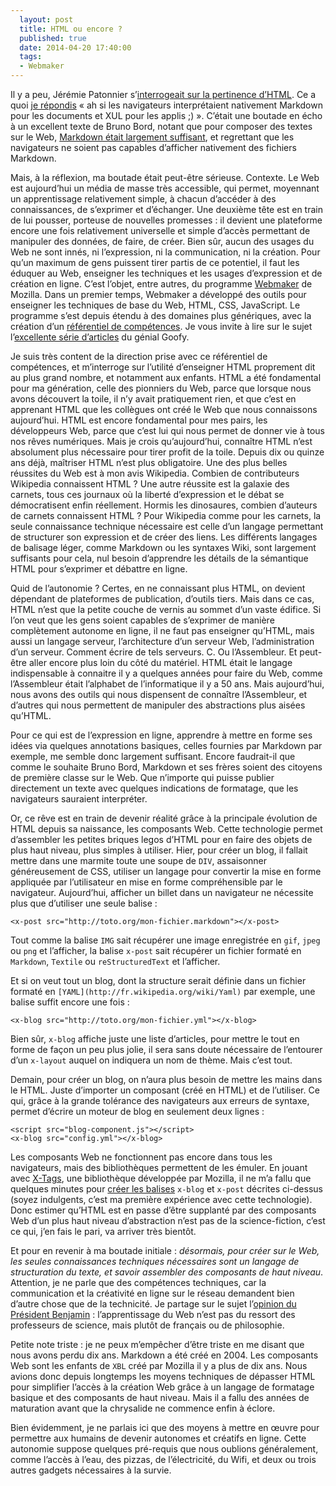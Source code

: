 ```yaml
---
  layout: post
  title: HTML ou encore ?
  published: true
  date: 2014-04-20 17:40:00
  tags:
  - Webmaker
---
```


Il y a peu, Jérémie Patonnier s’[interrogeait sur la pertinence d’HTML](https://twitter.com/JeremiePat/status/456100882451804160). Ce a quoi [je répondis](https://twitter.com/clochix/status/456151036147662850) « ah si les navigateurs interprétaient nativement Markdown pour les documents et XUL pour les applis ;) ». C’était une boutade en écho à un excellent texte de Bruno Bord, notant que pour composer des textes sur le Web, [Markdown était largement suffisant](http://jehaisleprintemps.net/blog/fr/2014/02/19/markdown-markdown-everywhere/), et regrettant que les navigateurs ne soient pas capables d’afficher nativement des fichiers Markdown.

Mais, à la réflexion, ma boutade était peut-être sérieuse. Contexte. Le Web est aujourd’hui un média de masse très accessible, qui permet, moyennant un apprentissage relativement simple, à chacun d’accéder à des connaissances, de s’exprimer et d’échanger. Une deuxième tête est en train de lui pousser, porteuse de nouvelles promesses : il devient une plateforme encore une fois relativement universelle et simple d’accès permettant de manipuler des données, de faire, de créer. Bien sûr, aucun des usages du Web ne sont innés, ni l’expression, ni la communication, ni la création. Pour qu’un maximum de gens puissent tirer partis de ce potentiel, il faut les éduquer au Web, enseigner les techniques et les usages d’expression et de création en ligne. C’est l’objet, entre autres, du programme [Webmaker](https://webmaker.org/) de Mozilla. Dans un premier temps, Webmaker a développé des outils pour enseigner les techniques de base du Web, HTML, CSS, JavaScript. Le programme s’est depuis étendu à des domaines plus génériques, avec la création d’un [référentiel de compétences](https://webmaker.org/fr/literacy). Je vous invite à lire sur le sujet l’[excellente série d’articles](http://blog.mozfr.org/tag/webmaker) du génial Goofy.

Je suis très content de la direction prise avec ce référentiel de compétences, et m’interroge sur l’utilité d’enseigner HTML proprement dit au plus grand nombre, et notamment aux enfants. HTML a été fondamental pour ma génération, celle des pionniers du Web, parce que lorsque nous avons découvert la toile, il n’y avait pratiquement rien, et que c’est en apprenant HTML que les collègues ont créé le Web que nous connaissons aujourd’hui. HTML est encore fondamental pour mes pairs, les développeurs Web, parce que c’est lui qui nous permet de donner vie à tous nos rêves numériques. Mais je crois qu’aujourd’hui, connaître HTML n’est absolument plus nécessaire pour tirer profit de la toile. Depuis dix ou quinze ans déjà, maîtriser HTML n’est plus obligatoire. Une des plus belles réussites du Web est à mon avis Wikipedia. Combien de contributeurs Wikipedia connaissent HTML ? Une autre réussite est la galaxie des carnets, tous ces journaux où la liberté d’expression et le débat se démocratisent enfin réellement. Hormis les dinosaures, combien d’auteurs de carnets connaissent HTML ? Pour Wikipedia comme pour les carnets, la seule connaissance technique nécessaire est celle d’un langage permettant de structurer son expression et de créer des liens. Les différents langages de balisage léger, comme Markdown ou les syntaxes Wiki, sont largement suffisants pour cela, nul besoin d’apprendre les détails de la sémantique HTML pour s’exprimer et débattre en ligne.

Quid de l’autonomie ? Certes, en ne connaissant plus HTML, on devient dépendant de plateformes de publication, d’outils tiers. Mais dans ce cas, HTML n’est que la petite couche de vernis au sommet d’un vaste édifice. Si l’on veut que les gens soient capables de s’exprimer de manière complètement autonome en ligne, il ne faut pas enseigner qu’HTML, mais aussi un langage serveur, l’architecture d’un serveur Web, l’administration d’un serveur. Comment écrire de tels serveurs. C. Ou l’Assembleur. Et peut-être aller encore plus loin du côté du matériel. HTML était le langage indispensable à connaitre il y a quelques années pour faire du Web, comme l’Assembleur était l’alphabet de l’informatique il y a 50 ans. Mais aujourd’hui, nous avons des outils qui nous dispensent de connaître l’Assembleur, et d’autres qui nous permettent de manipuler des abstractions plus aisées qu’HTML.

Pour ce qui est de l’expression en ligne, apprendre à mettre en forme ses idées via quelques annotations basiques, celles fournies par Markdown par exemple, me semble donc largement suffisant. Encore faudrait-il que comme le souhaite Bruno Bord, Markdown et ses frères soient des citoyens de première classe sur le Web. Que n’importe qui puisse publier directement un texte avec quelques indications de formatage, que les navigateurs sauraient interpréter.

Or, ce rêve est en train de devenir réalité grâce à la principale évolution de HTML depuis sa naissance, les composants Web. Cette technologie permet d’assembler les petites briques legos d’HTML pour en faire des objets de plus haut niveau, plus simples à utiliser. Hier, pour créer un blog, il fallait mettre dans une marmite toute une soupe de `DIV`, assaisonner généreusement de CSS, utiliser un langage pour convertir la mise en forme appliquée par l’utilisateur en mise en forme compréhensible par le navigateur. Aujourd’hui, afficher un billet dans un navigateur ne nécessite plus que d’utiliser une seule balise :

    <x-post src="http://toto.org/mon-fichier.markdown"></x-post>

Tout comme la balise `IMG` sait récupérer une image enregistrée en `gif`, `jpeg` ou `png` et l’afficher, la balise `x-post` sait récupérer un fichier formaté en `Markdown`, `Textile` ou `reStructuredText` et l’afficher.

Et si on veut tout un blog, dont la structure serait définie dans un fichier formaté en `[YAML](http://fr.wikipedia.org/wiki/Yaml)` par exemple, une balise suffit encore une fois :

    <x-blog src="http://toto.org/mon-fichier.yml"></x-blog>

Bien sûr, `x-blog` affiche juste une liste d’articles, pour mettre le tout en forme de façon un peu plus jolie, il sera sans doute nécessaire de l’entourer d’un `x-layout` auquel on indiquera un nom de thème. Mais c’est tout.

Demain, pour créer un blog, on n’aura plus besoin de mettre les mains dans le HTML. Juste d’importer un composant (créé en HTML) et de l’utiliser. Ce qui, grâce à la grande tolérance des navigateurs aux erreurs de syntaxe, permet d’écrire un moteur de blog en seulement deux lignes :

    <script src="blog-component.js"></script>
    <x-blog src="config.yml"></x-blog>

Les composants Web ne fonctionnent pas encore dans tous les navigateurs, mais des bibliothèques permettent de les émuler. En jouant avec [X-Tags](http://www.x-tags.org/), une bibliothèque développée par Mozilla, il ne m’a fallu que quelques minutes pour [créer les balises](https://github.com/clochix/xblog) `x-blog` et `x-post` décrites ci-dessus (soyez indulgents, c’est ma première expérience avec cette technologie). Donc estimer qu’HTML est en passe d’être supplanté par des composants Web d’un plus haut niveau d’abstraction n’est pas de la science-fiction, c’est ce qui, j’en fais le pari, va arriver très bientôt.

Et pour en revenir à ma boutade initiale :  *désormais, pour créer sur le Web, les seules connaissances techniques nécessaires sont un langage de structuration du texte, et savoir assembler des composants de haut niveau*. Attention, je ne parle que des compétences techniques, car la communication et la créativité en ligne sur le réseau demandent bien d’autre chose que de la technicité. Je partage sur le sujet l’[opinion du Président Benjamin](http://www.slate.fr/tribune/85725/benjamin-bayart-moi-ministre-du-numerique-tribune) : l’apprentissage du Web n’est pas du ressort des professeurs de science, mais plutôt de français ou de philosophie.

Petite note triste : je ne peux m’empêcher d’être triste en me disant que nous avons perdu dix ans. Markdown a été créé en 2004. Les composants Web sont les enfants de `XBL` créé par Mozilla il y a plus de dix ans. Nous avions donc depuis longtemps les moyens techniques de dépasser HTML pour simplifier l’accès à la création Web grâce à un langage de formatage basique et des composants de haut niveau. Mais il a fallu des années de maturation avant que la chrysalide ne commence enfin à éclore.

Bien évidemment, je ne parlais ici que des moyens à mettre en œuvre pour permettre aux humains de devenir autonomes et créatifs en ligne. Cette autonomie suppose quelques pré-requis que nous oublions généralement, comme l’accès à l’eau, des pizzas, de l’électricité, du Wifi, et deux ou trois autres gadgets nécessaires à la survie.
